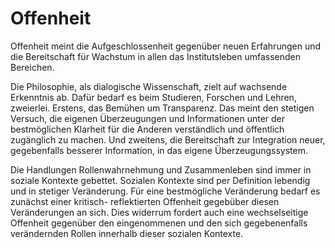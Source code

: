 # Offenheit
Offenheit meint die Aufgeschlossenheit gegenüber neuen Erfahrungen und die Bereitschaft für Wachstum in allen das Institutsleben umfassenden Bereichen.

Die Philosophie, als dialogische Wissenschaft, zielt auf wachsende Erkenntnis ab. Dafür bedarf es beim Studieren, Forschen und Lehren, zweierlei. Erstens, das Bemühen um Transparenz. Das meint den stetigen Versuch, die eigenen Überzeugungen und Informationen unter der bestmöglichen Klarheit für die Anderen verständlich und öffentlich zugänglich zu machen. Und zweitens, die Bereitschaft zur Integration neuer, gegebenfalls besserer Information, in das eigene Überzeugungssystem.

Die Handlungen Rollenwahrnehmung und Zusammenleben sind immer in soziale Kontexte gebettet. Sozialen Kontexte sind per Definition lebendig und in stetiger Veränderung. Für eine bestmögliche Veränderung bedarf es zunächst einer kritisch- reflektierten Offenheit gegebüber diesen Veränderungen an sich. Dies widerrum fordert auch eine wechselseitige Offenheit gegenüber den eingenommenen und den sich gegebenenfalls verändernden Rollen innerhalb dieser sozialen Kontexte. 
